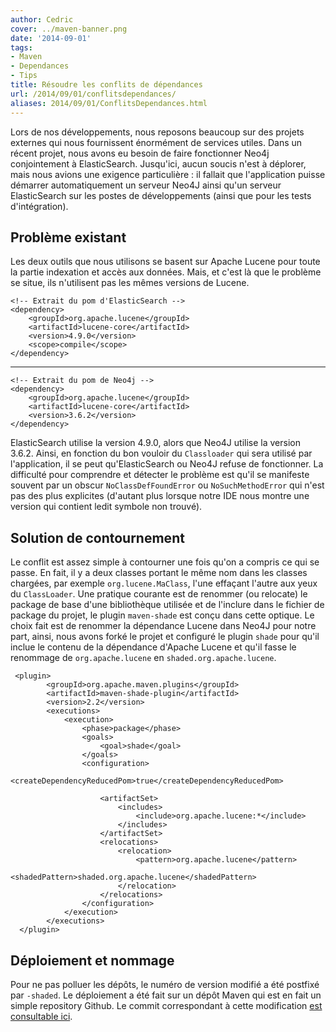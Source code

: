 ```yaml
---
author: Cedric
cover: ../maven-banner.png
date: '2014-09-01'
tags:
- Maven
- Dependances
- Tips
title: Résoudre les conflits de dépendances
url: /2014/09/01/conflitsdependances/
aliases: 2014/09/01/ConflitsDependances.html
---
```



Lors de nos développements, nous reposons beaucoup sur des projets externes qui nous fournissent énormément de services
utiles. Dans un récent projet, nous avons eu besoin de faire fonctionner Neo4j conjointement à ElasticSearch. Jusqu'ici,
aucun soucis n'est à déplorer, mais nous avions une exigence particulière : il fallait que l'application puisse
démarrer automatiquement un serveur Neo4J ainsi qu'un serveur ElasticSearch sur les postes de développements (ainsi que
pour les tests d'intégration).


## Problème existant

Les deux outils que nous utilisons se basent sur Apache Lucene pour toute la partie indexation et accès aux données.
Mais, et c'est là que le problème se situe, ils n'utilisent pas les mêmes versions de Lucene.

    <!-- Extrait du pom d'ElasticSearch -->
    <dependency>
        <groupId>org.apache.lucene</groupId>
        <artifactId>lucene-core</artifactId>
        <version>4.9.0</version>
        <scope>compile</scope>
    </dependency>

<hr>

    <!-- Extrait du pom de Neo4j -->
    <dependency>
        <groupId>org.apache.lucene</groupId>
        <artifactId>lucene-core</artifactId>
        <version>3.6.2</version>
    </dependency>

ElasticSearch utilise la version 4.9.0, alors que Neo4J utilise la version 3.6.2. Ainsi, en fonction du bon vouloir du
`Classloader` qui sera utilisé par l'application, il se peut qu'ElasticSearch ou Neo4J refuse de fonctionner. La
difficulté pour comprendre et détecter le problème est qu'il se manifeste souvent par un obscur `NoClassDefFoundError`
ou `NoSuchMethodError` qui n'est pas des plus explicites (d'autant plus lorsque notre IDE nous montre une version qui
contient ledit symbole non trouvé).

## Solution de contournement

Le conflit est assez simple à contourner une fois qu'on a compris ce qui se passe. En fait, il y a deux classes portant
le même nom dans les classes chargées, par exemple `org.lucene.MaClass`, l'une effaçant l'autre aux yeux du
`ClassLoader`.
Une pratique courante est de renommer (ou relocate) le package de base d'une bibliothèque utilisée et de l'inclure dans
le fichier de package du projet, le plugin `maven-shade` est conçu dans cette optique.
Le choix fait est de renommer la dépendance Lucene dans Neo4J pour notre part, ainsi, nous avons forké le projet et
configuré le plugin `shade` pour qu'il inclue le contenu de la dépendance d'Apache Lucene et qu'il fasse le renommage de
`org.apache.lucene` en `shaded.org.apache.lucene`.

     <plugin>
            <groupId>org.apache.maven.plugins</groupId>
            <artifactId>maven-shade-plugin</artifactId>
            <version>2.2</version>
            <executions>
                <execution>
                    <phase>package</phase>
                    <goals>
                        <goal>shade</goal>
                    </goals>
                    <configuration>
                        <createDependencyReducedPom>true</createDependencyReducedPom>

                        <artifactSet>
                            <includes>
                                <include>org.apache.lucene:*</include>
                            </includes>
                        </artifactSet>
                        <relocations>
                            <relocation>
                                <pattern>org.apache.lucene</pattern>
                                <shadedPattern>shaded.org.apache.lucene</shadedPattern>
                            </relocation>
                        </relocations>
                    </configuration>
                </execution>
            </executions>
      </plugin>

## Déploiement et nommage

Pour ne pas polluer les dépôts, le numéro de version modifié a été postfixé par `-shaded`. Le déploiement a été fait sur
un dépôt Maven qui est en fait un simple repository Github.
Le commit correspondant à cette modification [est consultable
ici](https://github.com/CedricGatay/neo4j/commit/452f58fca69ffe3b1d0eab6261b8342f8da95889).
